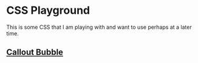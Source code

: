 # CSS Playground
This is some CSS that I am playing with and want to use perhaps at a later time.

## [Callout Bubble](https://m2web.herokuapp.com/cssplayground/calloutbubble.html)